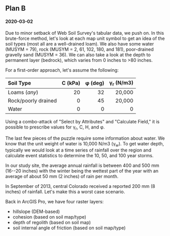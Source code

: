## Plan B
#### 2020-03-02

Due to minor setback of Web Soil Survey's tabular data, we push on.
In this brute-force method, let's look at each map unit symbol to get an idea of the soil types (most all are a well-drained loam).
We also have some water (MUSYM = 79), rock (MUSYM = 2, 61, 102, 180, and 181), poor-drained gravelly sand (MUSYM = 36).
We can also take a look at the depth to permanent layer (bedrock), which varies from 0 inches to >80 inches.

For a first-order approach, let's assume the following:

| Soil Type | C (kPa) | &phi; (deg) | &gamma;<sub>r</sub> (N/m3) |
|:----------|--------:|------------:|---------------------------:|
| Loams (*any*) | 20 | 32 | 20,000 |
| Rock/poorly drained | 0 | 45 | 20,000 |
| Water | 0 | 0 | 0 |

Using a combo-attack of "Select by Attributes" and "Calculate Field," it is possible to prescribe values for &gamma;<sub>r</sub>, C, H, and &phi;.

The last few pieces of the puzzle require some information about water.
We know that the unit weight of water is 10,000 N/m3 (&gamma;<sub>w</sub>).
To get water depth, typically we would look at a time series of rainfall over the region and calculate event statistics to determine the 10, 50, and 100 year storms.

In our study site, the average annual rainfall is between 400 and 500 mm (16--20 inches) with the winter being the wettest part of the year with an average of about 50 mm (2 inches) of rain per month.

In September of 2013, central Colorado received a reported 200 mm (8 inches) of rainfall.
Let's make this a worst case scenario.

Back in ArcGIS Pro, we have four raster layers:

- hillslope (DEM-based)
- cohesion (based on soil map/type)
- depth of regolith (based on soil map)
- soil internal angle of friction (based on soil map/type)

